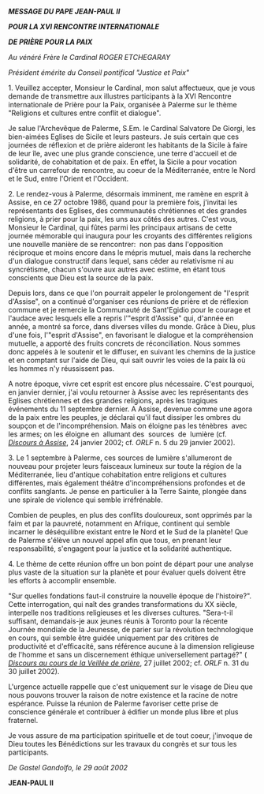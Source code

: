 ***MESSAGE DU PAPE JEAN-PAUL II***

***POUR LA XVI RENCONTRE INTERNATIONALE***

***DE PRIÈRE POUR LA PAIX***

*Au vénéré Frère le Cardinal ROGER ETCHEGARAY*

*Président émérite du Conseil pontifical "Justice et Paix"*

1. Veuillez accepter, Monsieur le Cardinal, mon salut affectueux, que je vous demande de transmettre aux illustres participants à la XVI Rencontre internationale de Prière pour la Paix, organisée à Palerme sur le thème "Religions et cultures entre conflit et dialogue".

Je salue l'Archevêque de Palerme, S.Em. le Cardinal Salvatore De Giorgi, les bien-aimées Eglises de Sicile et leurs pasteurs. Je suis certain que ces journées de réflexion et de prière aideront les habitants de la Sicile à faire de leur île, avec une plus grande conscience, une terre d'accueil et de solidarité, de cohabitation et de paix. En effet, la Sicile a pour vocation d'être un carrefour de rencontre, au coeur de la Méditerranée, entre le Nord et le Sud, entre l'Orient et l'Occident.

2. Le rendez-vous à Palerme, désormais imminent, me ramène en esprit à Assise, en ce 27 octobre 1986, quand pour la première fois, j'invitai les représentants des Eglises, des communautés chrétiennes et des grandes religions, à prier pour la paix, les uns aux côtés des autres. C'est vous, Monsieur le Cardinal, qui fûtes parmi les principaux artisans de cette journée mémorable qui inaugura pour les croyants des différentes religions une nouvelle manière de se rencontrer:  non pas dans l'opposition réciproque et moins encore dans le mépris mutuel, mais dans la recherche d'un dialogue constructif dans lequel, sans céder au relativisme ni au syncrétisme, chacun s'ouvre aux autres avec estime, en étant tous conscients que Dieu est la source de la paix.

Depuis lors, dans ce que l'on pourrait appeler le prolongement de "l'esprit d'Assise", on a continué d'organiser ces réunions de prière et de réflexion commune et je remercie la Communauté de Sant'Egidio pour le courage et l'audace avec lesquels elle a repris l'"esprit d'Assise" qui, d'année en année, a montré sa force, dans diverses villes du monde. Grâce à Dieu, plus d'une fois, l'"esprit d'Assise", en favorisant le dialogue et la compréhension mutuelle, a apporté des fruits concrets de réconciliation. Nous sommes donc appelés à le soutenir et le diffuser, en suivant les chemins de la justice et en comptant sur l'aide de Dieu, qui sait ouvrir les voies de la paix là où les hommes n'y réussissent pas.

A notre époque, vivre cet esprit est encore plus nécessaire. C'est pourquoi, en janvier dernier, j'ai voulu retourner à Assise avec les représentants des Eglises chrétiennes et des grandes religions, après les tragiques événements du 11 septembre dernier. A Assise, devenue comme une agora de la paix entre les peuples, je déclarai qu'il faut dissiper les ombres du soupçon et de l'incompréhension. Mais on éloigne pas les ténèbres  avec les armes; on les éloigne en  allumant des  sources  de  lumière (cf. *[Discours à Assise](/content/john-paul-ii/fr/speeches/2002/january/documents/hf_jp-ii_spe_20020124_discorso-assisi.html)*, 24 janvier 2002; cf. *ORLF* n. 5 du 29 janvier 2002).

3. Le 1 septembre à Palerme, ces sources de lumière s'allumeront de nouveau pour projeter leurs faisceaux lumineux sur toute la région de la Méditerranée, lieu d'antique cohabitation entre religions et cultures différentes, mais également théâtre d'incompréhensions profondes et de conflits sanglants. Je pense en particulier à la Terre Sainte, plongée dans une spirale de violence qui semble irréfrénable.

Combien de peuples, en plus des conflits douloureux, sont opprimés par la faim et par la pauvreté, notamment en Afrique, continent qui semble incarner le déséquilibre existant entre le Nord et le Sud de la planète! Que de Palerme s'élève un nouvel appel afin que tous, en prenant leur responsabilité, s'engagent pour la justice et la solidarité authentique.

4. Le thème de cette réunion offre un bon point de départ pour une analyse plus vaste de la situation sur la planète et pour évaluer quels doivent être les efforts à accomplir ensemble.

"Sur quelles fondations faut-il construire la nouvelle époque de l'histoire?". Cette interrogation, qui naît des grandes transformations du XX siècle, interpelle nos traditions religieuses et les diverses cultures. "Sera-t-il suffisant, demandais-je aux jeunes réunis à Toronto pour la récente Journée mondiale de la Jeunesse, de parier sur la révolution technologique en cours, qui semble être guidée uniquement par des critères de productivité et d'efficacité, sans référence aucune à la dimension religieuse de l'homme et sans un discernement éthique universellement partagé?" ( *[Discours au cours de la Veillée de prière](/content/john-paul-ii/fr/speeches/2002/july/documents/hf_jp-ii_spe_20020727_wyd-vigil-address.html)*, 27 juillet 2002; cf. *ORLF* n. 31 du 30 juillet 2002).

L'urgence actuelle rappelle que c'est uniquement sur le visage de Dieu que nous pouvons trouver la raison de notre existence et la racine de notre espérance. Puisse la réunion de Palerme favoriser cette prise de conscience générale et contribuer à édifier un monde plus libre et plus fraternel.

Je vous assure de ma participation spirituelle et de tout coeur, j'invoque de Dieu toutes les Bénédictions sur les travaux du congrès et sur tous les participants.

*De Gastel Gandolfo, le 29 août 2002*

**JEAN-PAUL II**